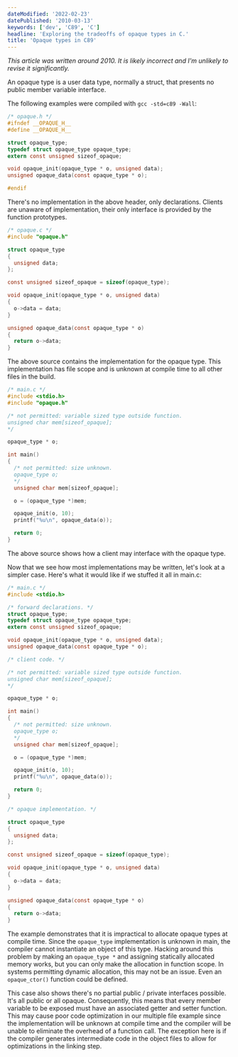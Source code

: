```yaml
---
dateModified: '2022-02-23'
datePublished: '2010-03-13'
keywords: ['dev', 'C89', 'C']
headline: 'Exploring the tradeoffs of opaque types in C.'
title: 'Opaque types in C89'
---
```


_This article was written around 2010. It is likely incorrect and I'm unlikely
to revise it significantly._

An opaque type is a user data type, normally a struct, that presents no public
member variable interface.

The following examples were compiled with `gcc -std=c89 -Wall`:

```c
/* opaque.h */
#ifndef __OPAQUE_H__
#define __OPAQUE_H__

struct opaque_type;
typedef struct opaque_type opaque_type;
extern const unsigned sizeof_opaque;

void opaque_init(opaque_type * o, unsigned data);
unsigned opaque_data(const opaque_type * o);

#endif
```

There's no implementation in the above header, only declarations. Clients are
unaware of implementation, their only interface is provided by the function
prototypes.

```c
/* opaque.c */
#include "opaque.h"

struct opaque_type
{
  unsigned data;
};

const unsigned sizeof_opaque = sizeof(opaque_type);

void opaque_init(opaque_type * o, unsigned data)
{
  o->data = data;
}

unsigned opaque_data(const opaque_type * o)
{
  return o->data;
}
```

The above source contains the implementation for the opaque type. This
implementation has file scope and is unknown at compile time to all other files
in the build.

```c
/* main.c */
#include <stdio.h>
#include "opaque.h"

/* not permitted: variable sized type outside function.
unsigned char mem[sizeof_opaque];
*/

opaque_type * o;

int main()
{
  /* not permitted: size unknown.
  opaque_type o;
  */
  unsigned char mem[sizeof_opaque];

  o = (opaque_type *)mem;

  opaque_init(o, 10);
  printf("%u\n", opaque_data(o));

  return 0;
}
```

The above source shows how a client may interface with the opaque type.

Now that we see how most implementations may be written, let's look at a simpler
case. Here's what it would like if we stuffed it all in main.c:

```c
/* main.c */
#include <stdio.h>

/* forward declarations. */
struct opaque_type;
typedef struct opaque_type opaque_type;
extern const unsigned sizeof_opaque;

void opaque_init(opaque_type * o, unsigned data);
unsigned opaque_data(const opaque_type * o);

/* client code. */

/* not permitted: variable sized type outside function.
unsigned char mem[sizeof_opaque];
*/

opaque_type * o;

int main()
{
  /* not permitted: size unknown.
  opaque_type o;
  */
  unsigned char mem[sizeof_opaque];

  o = (opaque_type *)mem;

  opaque_init(o, 10);
  printf("%u\n", opaque_data(o));

  return 0;
}

/* opaque implementation. */

struct opaque_type
{
  unsigned data;
};

const unsigned sizeof_opaque = sizeof(opaque_type);

void opaque_init(opaque_type * o, unsigned data)
{
  o->data = data;
}

unsigned opaque_data(const opaque_type * o)
{
  return o->data;
}
```

The example demonstrates that it is impractical to allocate opaque types at
compile time. Since the `opaque_type` implementation is unknown in main, the
compiler cannot instantiate an object of this type. Hacking around this problem
by making an `opaque_type *` and assigning statically allocated memory works,
but you can only make the allocation in function scope. In systems permitting
dynamic allocation, this may not be an issue. Even an `opaque_ctor()` function
could be defined.

This case also shows there's no partial public / private interfaces possible.
It's all public or all opaque. Consequently, this means that every member
variable to be exposed must have an associated getter and setter function. This
may cause poor code optimization in our multiple file example since the
implementation will be unknown at compile time and the compiler will be unable
to eliminate the overhead of a function call. The exception here is if the
compiler generates intermediate code in the object files to allow for
optimizations in the linking step.
